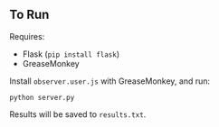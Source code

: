 To Run
------

Requires:
 - Flask (`pip install flask`)
 - GreaseMonkey

Install `observer.user.js` with GreaseMonkey, and run:

```
python server.py
```

Results will be saved to `results.txt`.
